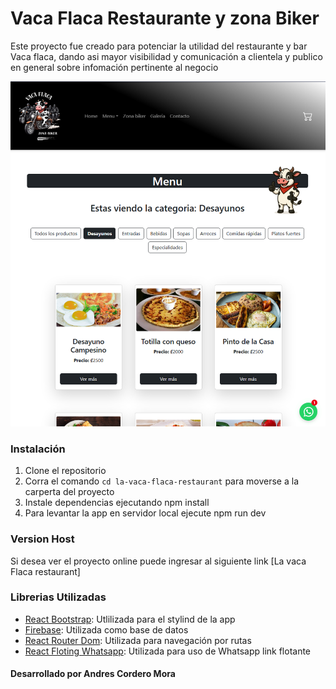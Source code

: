 # Vaca Flaca Restaurante y zona Biker

Este proyecto fue creado para potenciar la utilidad del restaurante y bar Vaca flaca, dando asi mayor visibilidad y comunicación a clientela y publico en general sobre infomación pertinente al negocio

![image](/public/redme_image.png)

### Instalación

1. Clone el repositorio
2. Corra el comando `cd la-vaca-flaca-restaurant` para moverse a la carperta del proyecto
3. Instale dependencias ejecutando npm install
4. Para levantar la app en servidor local ejecute npm run dev

### Version Host

Si desea ver el proyecto online puede ingresar al siguiente link [La vaca Flaca restaurant]

### Librerias Utilizadas
- [React Bootstrap](https://react-bootstrap.netlify.app/): Utlilizada para el stylind de la app
- [Firebase](https://firebase.google.com/): Utilizada como base de datos
- [React Router Dom](https://reactrouter.com/): Utilizada para navegación por rutas
- [React Floting Whatsapp](https://www.npmjs.com/package/react-floating-whatsapp): Utilizada para uso de Whatsapp link flotante

#### Desarrollado por Andres Cordero Mora